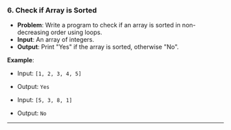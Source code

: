 
### 6. **Check if Array is Sorted**
- **Problem**: Write a program to check if an array is sorted in non-decreasing order using loops.
- **Input**: An array of integers.
- **Output**: Print "Yes" if the array is sorted, otherwise "No".

**Example**:
- Input: `[1, 2, 3, 4, 5]`
- Output: `Yes`

- Input: `[5, 3, 8, 1]`
- Output: `No`

---
